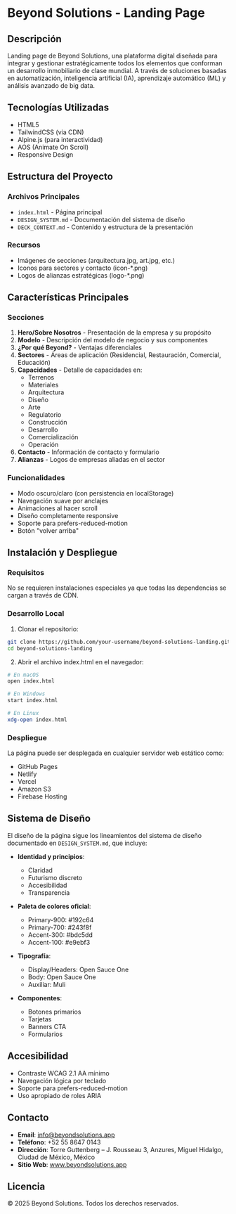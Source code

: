 # Beyond Solutions - Landing Page

## Descripción
Landing page de Beyond Solutions, una plataforma digital diseñada para integrar y gestionar estratégicamente todos los elementos que conforman un desarrollo inmobiliario de clase mundial. A través de soluciones basadas en automatización, inteligencia artificial (IA), aprendizaje automático (ML) y análisis avanzado de big data.

## Tecnologías Utilizadas
- HTML5
- TailwindCSS (via CDN)
- Alpine.js (para interactividad)
- AOS (Animate On Scroll)
- Responsive Design

## Estructura del Proyecto

### Archivos Principales
- `index.html` - Página principal
- `DESIGN_SYSTEM.md` - Documentación del sistema de diseño
- `DECK_CONTEXT.md` - Contenido y estructura de la presentación

### Recursos
- Imágenes de secciones (arquitectura.jpg, art.jpg, etc.)
- Iconos para sectores y contacto (icon-*.png)
- Logos de alianzas estratégicas (logo-*.png)

## Características Principales

### Secciones
1. **Hero/Sobre Nosotros** - Presentación de la empresa y su propósito
2. **Modelo** - Descripción del modelo de negocio y sus componentes
3. **¿Por qué Beyond?** - Ventajas diferenciales
4. **Sectores** - Áreas de aplicación (Residencial, Restauración, Comercial, Educación)
5. **Capacidades** - Detalle de capacidades en:
   - Terrenos
   - Materiales
   - Arquitectura
   - Diseño
   - Arte
   - Regulatorio
   - Construcción
   - Desarrollo
   - Comercialización
   - Operación
6. **Contacto** - Información de contacto y formulario
7. **Alianzas** - Logos de empresas aliadas en el sector

### Funcionalidades
- Modo oscuro/claro (con persistencia en localStorage)
- Navegación suave por anclajes
- Animaciones al hacer scroll
- Diseño completamente responsive
- Soporte para prefers-reduced-motion
- Botón "volver arriba"

## Instalación y Despliegue

### Requisitos
No se requieren instalaciones especiales ya que todas las dependencias se cargan a través de CDN.

### Desarrollo Local
1. Clonar el repositorio:
```bash
git clone https://github.com/your-username/beyond-solutions-landing.git
cd beyond-solutions-landing
```

2. Abrir el archivo index.html en el navegador:
```bash
# En macOS
open index.html

# En Windows
start index.html

# En Linux
xdg-open index.html
```

### Despliegue
La página puede ser desplegada en cualquier servidor web estático como:
- GitHub Pages
- Netlify
- Vercel
- Amazon S3
- Firebase Hosting

## Sistema de Diseño
El diseño de la página sigue los lineamientos del sistema de diseño documentado en `DESIGN_SYSTEM.md`, que incluye:

- **Identidad y principios**:
  - Claridad
  - Futurismo discreto
  - Accesibilidad
  - Transparencia

- **Paleta de colores oficial**:
  - Primary-900: #192c64
  - Primary-700: #243f8f
  - Accent-300: #bdc5dd
  - Accent-100: #e9ebf3

- **Tipografía**:
  - Display/Headers: Open Sauce One
  - Body: Open Sauce One
  - Auxiliar: Muli

- **Componentes**:
  - Botones primarios
  - Tarjetas
  - Banners CTA
  - Formularios

## Accesibilidad
- Contraste WCAG 2.1 AA mínimo
- Navegación lógica por teclado
- Soporte para prefers-reduced-motion
- Uso apropiado de roles ARIA

## Contacto
- **Email**: info@beyondsolutions.app
- **Teléfono**: +52 55 8647 0143
- **Dirección**: Torre Guttenberg – J. Rousseau 3, Anzures, Miguel Hidalgo, Ciudad de México, México
- **Sitio Web**: www.beyondsolutions.app

## Licencia
© 2025 Beyond Solutions. Todos los derechos reservados. 